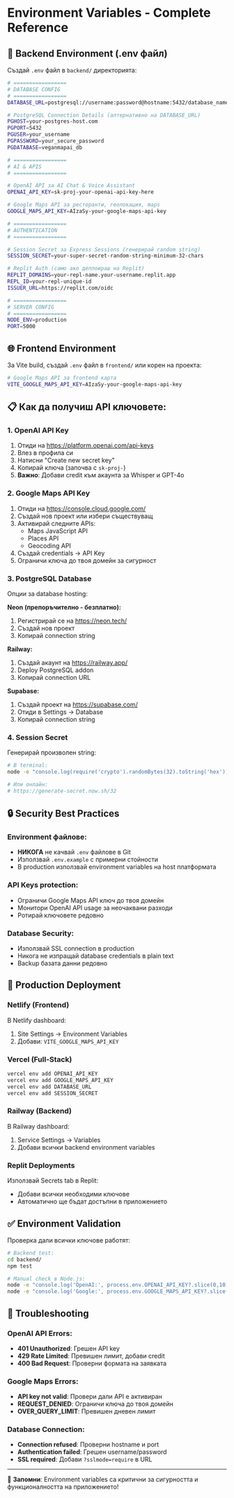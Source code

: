 # Environment Variables - Complete Reference

## 🔑 Backend Environment (.env файл)

Създай `.env` файл в `backend/` директорията:

```bash
# =================
# DATABASE CONFIG
# =================
DATABASE_URL=postgresql://username:password@hostname:5432/database_name

# PostgreSQL Connection Details (алтернативно на DATABASE_URL)
PGHOST=your-postgres-host.com
PGPORT=5432
PGUSER=your_username
PGPASSWORD=your_secure_password
PGDATABASE=veganmapai_db

# =================
# AI & APIS
# =================

# OpenAI API за AI Chat & Voice Assistant
OPENAI_API_KEY=sk-proj-your-openai-api-key-here

# Google Maps API за ресторанти, геолокация, maps
GOOGLE_MAPS_API_KEY=AIzaSy-your-google-maps-api-key

# =================
# AUTHENTICATION
# =================

# Session Secret за Express Sessions (генерирай random string)
SESSION_SECRET=your-super-secret-random-string-minimum-32-chars

# Replit Auth (само ако деплоираш на Replit)
REPLIT_DOMAINS=your-repl-name.your-username.replit.app
REPL_ID=your-repl-unique-id
ISSUER_URL=https://replit.com/oidc

# =================
# SERVER CONFIG
# =================
NODE_ENV=production
PORT=5000
```

## 🌐 Frontend Environment 

За Vite build, създай `.env` файл в `frontend/` или корен на проекта:

```bash
# Google Maps API за frontend карта
VITE_GOOGLE_MAPS_API_KEY=AIzaSy-your-google-maps-api-key
```

## 📋 Как да получиш API ключовете:

### 1. OpenAI API Key
1. Отиди на https://platform.openai.com/api-keys
2. Влез в профила си
3. Натисни "Create new secret key"
4. Копирай ключа (започва с `sk-proj-`)
5. **Важно**: Добави credit към акаунта за Whisper и GPT-4o

### 2. Google Maps API Key
1. Отиди на https://console.cloud.google.com/
2. Създай нов проект или избери съществуващ
3. Активирай следните APIs:
   - Maps JavaScript API
   - Places API
   - Geocoding API
4. Създай credentials → API Key
5. Ограничи ключа до твоя домейн за сигурност

### 3. PostgreSQL Database
Опции за database hosting:

**Neon (препоръчително - безплатно):**
1. Регистрирай се на https://neon.tech/
2. Създай нов проект
3. Копирай connection string

**Railway:**
1. Създай акаунт на https://railway.app/
2. Deploy PostgreSQL addon
3. Копирай connection URL

**Supabase:**
1. Създай проект на https://supabase.com/
2. Отиди в Settings → Database
3. Копирай connection string

### 4. Session Secret
Генерирай произволен string:
```bash
# В terminal:
node -e "console.log(require('crypto').randomBytes(32).toString('hex'))"

# Или онлайн:
# https://generate-secret.now.sh/32
```

## 🔒 Security Best Practices

### Environment файлове:
- **НИКОГА** не качвай `.env` файлове в Git
- Използвай `.env.example` с примерни стойности
- В production използвай environment variables на host платформата

### API Keys protection:
- Ограничи Google Maps API ключ до твоя домейн
- Монитори OpenAI API usage за неочаквани разходи
- Ротирай ключовете редовно

### Database Security:
- Използвай SSL connection в production
- Никога не изпращай database credentials в plain text
- Backup базата данни редовно

## 🚀 Production Deployment

### Netlify (Frontend)
В Netlify dashboard:
1. Site Settings → Environment Variables
2. Добави: `VITE_GOOGLE_MAPS_API_KEY`

### Vercel (Full-Stack)
```bash
vercel env add OPENAI_API_KEY
vercel env add GOOGLE_MAPS_API_KEY  
vercel env add DATABASE_URL
vercel env add SESSION_SECRET
```

### Railway (Backend)
В Railway dashboard:
1. Service Settings → Variables
2. Добави всички backend environment variables

### Replit Deployments
Използвай Secrets tab в Replit:
- Добави всички необходими ключове
- Автоматично ще бъдат достъпни в приложението

## ✅ Environment Validation

Проверка дали всички ключове работят:

```bash
# Backend test:
cd backend/
npm test

# Manual check в Node.js:
node -e "console.log('OpenAI:', process.env.OPENAI_API_KEY?.slice(0,10))"
node -e "console.log('Google:', process.env.GOOGLE_MAPS_API_KEY?.slice(0,10))"
```

## 🐛 Troubleshooting

### OpenAI API Errors:
- **401 Unauthorized**: Грешен API key
- **429 Rate Limited**: Превишен лимит, добави credit
- **400 Bad Request**: Проверни формата на заявката

### Google Maps Errors:
- **API key not valid**: Провери дали API е активиран
- **REQUEST_DENIED**: Ограничи ключа до твоя домейн
- **OVER_QUERY_LIMIT**: Превишен дневен лимит

### Database Connection:
- **Connection refused**: Проверни hostname и port
- **Authentication failed**: Грешен username/password
- **SSL required**: Добави `?sslmode=require` в URL

---

🔐 **Запомни**: Environment variables са критични за сигурността и функционалността на приложението!